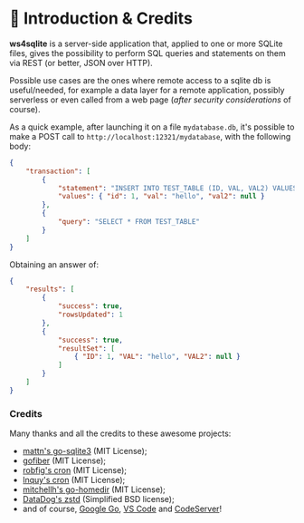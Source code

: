 # 🌱 Introduction & Credits

**ws4sqlite** is a server-side application that, applied to one or more SQLite files, gives the possibility to perform SQL queries and statements on them via REST (or better, JSON over HTTP).

Possible use cases are the ones where remote access to a sqlite db is useful/needed, for example a data layer for a remote application, possibly serverless or even called from a web page (_after security considerations_ of course).

As a quick example, after launching it on a file `mydatabase.db`, it's possible to make a POST call to `http://localhost:12321/mydatabase`, with the following body:

```json
{
    "transaction": [
        {
            "statement": "INSERT INTO TEST_TABLE (ID, VAL, VAL2) VALUES (:id, :val, :val2)",
            "values": { "id": 1, "val": "hello", "val2": null }
        },
        {
            "query": "SELECT * FROM TEST_TABLE"
        }
    ]
}
```

Obtaining an answer of:

```json
{
    "results": [
        {
            "success": true,
            "rowsUpdated": 1
        },
        {
            "success": true,
            "resultSet": [
                { "ID": 1, "VAL": "hello", "VAL2": null }
            ]
        }
    ]
}
```

### Credits

Many thanks and all the credits to these awesome projects:

* [mattn's go-sqlite3](https://github.com/mattn/go-sqlite3) (MIT License);
* [gofiber](https://github.com/gofiber/fiber) (MIT License);
* [robfig's cron](https://github.com/robfig/cron) (MIT License);
* [lnquy's cron](https://github.com/lnquy/cron) (MIT License);
* [mitchellh's go-homedir](https://github.com/mitchellh/go-homedir) (MIT License);
* [DataDog's zstd](https://github.com/DataDog/zstd) (Simplified BSD license);
* and of course, [Google Go](https://go.dev), [VS Code](https://code.visualstudio.com) and [CodeServer](https://github.com/coder/code-server)!
